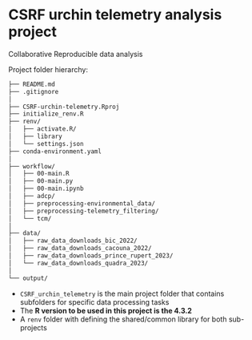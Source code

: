 # CSRF urchin telemetry analysis project
 Collaborative Reproducible data analysis
 
Project folder hierarchy:

```bash
├── README.md
├── .gitignore
│
├── CSRF-urchin-telemetry.Rproj
├── initialize_renv.R
├── renv/
│   ├── activate.R/
│   ├── library
│   └── settings.json
├── conda-environment.yaml
│
├── workflow/
│   ├── 00-main.R
│   ├── 00-main.py
│   ├── 00-main.ipynb
│   ├── adcp/
│   ├── preprocessing-environmental_data/
│   ├── preprocessing-telemetry_filtering/
│   └── tcm/
│
├── data/
│   ├── raw_data_downloads_bic_2022/
│   ├── raw_data_downloads_cacouna_2022/
│   ├── raw_data_downloads_prince_rupert_2023/
│   └── raw_data_downloads_quadra_2023/
│
└── output/
```
+ `CSRF_urchin_telemetry` is the main project folder that contains subfolders for specific data processing tasks
+ The __R version to be used in this project is the 4.3.2__
+ A `renv` folder with defining the shared/common library for both sub-projects




<!-- + the file `0-packrat-initialize.R` that has been created by Filippo Ferrario at the beginning to initialize the library -->







